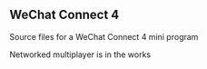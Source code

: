 ## WeChat Connect 4

Source files for a WeChat Connect 4 mini program

Networked multiplayer is in the works
